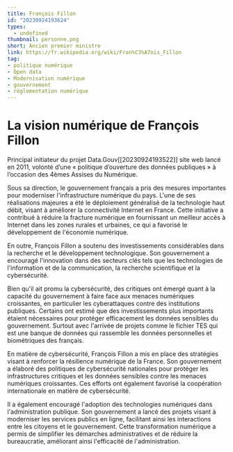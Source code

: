```yaml
---
title: François Fillon
id: "20230924193624"
types:
  - undefined
thumbnail: personne.png
short: Ancien premier ministre
link: https://fr.wikipedia.org/wiki/Fran%C3%A7ois_Fillon
tag:
- politique numérique
- Open data
- Modernisation numérique
- gouvernement
- règlementation numérique
---
```

# La vision numérique de François Fillon

Principal initiateur du projet Data.Gouv[[20230924193522]] site web lancé en 2011, volonté d’une « politique d’ouverture des données publiques » à l’occasion des 4èmes Assises du Numérique. 

Sous sa direction, le gouvernement français a pris des mesures importantes pour moderniser l'infrastructure numérique du pays. L'une de ses réalisations majeures a été le déploiement généralisé de la technologie haut débit, visant à améliorer la connectivité Internet en France. Cette initiative a contribué à réduire la fracture numérique en fournissant un meilleur accès à Internet dans les zones rurales et urbaines, ce qui a favorisé le développement de l'économie numérique.

En outre, François Fillon a soutenu des investissements considérables dans la recherche et le développement technologique. Son gouvernement a encouragé l'innovation dans des secteurs clés tels que les technologies de l'information et de la communication, la recherche scientifique et la cybersécurité. 

Bien qu'il ait promu la cybersécurité, des critiques ont émergé quant à la capacité du gouvernement à faire face aux menaces numériques croissantes, en particulier les cyberattaques contre des institutions publiques. Certains ont estimé que des investissements plus importants étaient nécessaires pour protéger efficacement les données sensibles du gouvernement. Surtout avec l'arrivée de projets comme le fichier TES qui est une banque de données qui rassemble les données personnelles et biométriques des français.

En matière de cybersécurité, François Fillon a mis en place des stratégies visant à renforcer la résilience numérique de la France. Son gouvernement a élaboré des politiques de cybersécurité nationales pour protéger les infrastructures critiques et les données sensibles contre les menaces numériques croissantes. Ces efforts ont également favorisé la coopération internationale en matière de cybersécurité.

Il a également encouragé l'adoption des technologies numériques dans l'administration publique. Son gouvernement a lancé des projets visant à moderniser les services publics en ligne, facilitant ainsi les interactions entre les citoyens et le gouvernement. Cette transformation numérique a permis de simplifier les démarches administratives et de réduire la bureaucratie, améliorant ainsi l'efficacité de l'administration.